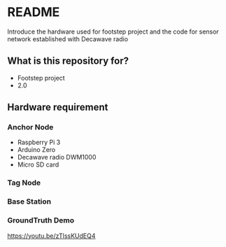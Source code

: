 # README #

Introduce the hardware used for footstep project and the code for sensor network established with Decawave radio

## What is this repository for? ##

* Footstep project
* 2.0

## Hardware requirement ##
### Anchor Node ###
* Raspberry Pi 3
* Arduino Zero
* Decawave radio DWM1000
* Micro SD card

### Tag Node ###

### Base Station ###


### GroundTruth Demo ###
https://youtu.be/zTlssKUdEQ4
